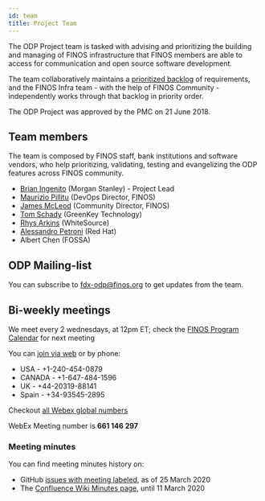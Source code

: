 ```yaml
---
id: team
title: Project Team
---
```


The ODP Project team is tasked with advising and prioritizing the building and managing of FINOS infrastructure that FINOS members are able to access for communication and open source software development.


The team collaboratively maintains a [prioritized backlog](https://github.com/orgs/finos/projects/8) of requirements, and the FINOS Infra team - with the help of FINOS Community - independently works through that backlog in priority order.

The ODP Project was approved by the PMC on 21 June 2018.

## Team members
The team is composed by FINOS staff, bank institutions and software vendors, who help prioritizing, validating, testing and evangelizing the ODP features across FINOS community.
- [Brian Ingenito](github.com/bingenito) (Morgan Stanley) - Project Lead
- [Maurizio Pillitu](github.com/maoo) (DevOps Director, FINOS)
- [James McLeod](github.com/mcleo-d) (Community Director, FINOS)
- [Tom Schady](github.com/tschady) (GreenKey Technology)
- [Rhys Arkins](github.com/rarkins) (WhiteSource)
- [Alessandro Petroni](github.com/apetroni) (Red Hat)
- Albert Chen (FOSSA)

## ODP Mailing-list
You can subscribe to [fdx-odp@finos.org](mailto:fdx-odp+subscribe@finos.org) to get updates from the team.

## Bi-weekly meetings
We meet every 2 wednesdays, at 12pm ET; check the [FINOS Program Calendar](https://t.sidekickopen76.com/s2t/c/5/f18dQhb0S7lM8dDMPbW2n0x6l2B9nMJN7t5X-FfhMynW4Xrjwx3MhNxPW56dwLJ25mtnR102?t=https%3A%2F%2Fcalendar.google.com%2Fcalendar%2Fembed%3Fsrc%3Dfinos.org_fac8mo1rfc6ehscg0d80fi8jig%2540group.calendar.google.com%26ctz%3DAmerica%252FNew_York&si=7000000001133615&pi=83f16601-138a-452a-d689-9fb0599a2eed) for next meeting

You can [join via web](https://finos.webex.com/finos/j.php?MTID=me6cd7441ee4946d919175d20a0b267a4) or by phone:

- USA - +1-240-454-0879
- CANADA - +1-647-484-1596
- UK - +44-20319-88141
- Spain - +34-93545-2895

Checkout [all Webex global numbers](https://support.webex.com/MyAccountWeb/needsupport.do?userType=ht)

WebEx Meeting number is **661 146 297**

### Meeting minutes
You can find meeting minutes history on:
- GitHub [issues with meeting labeled](https://github.com/finos/open-developer-platform/issues?q=label%3Ameeting), as of 25 March 2020
- The [Confluence Wiki Minutes page](https://finosfoundation.atlassian.net/wiki/spaces/FDX/pages/253034498/Minutes+of+the+ODP+Project), until 11 March 2020
